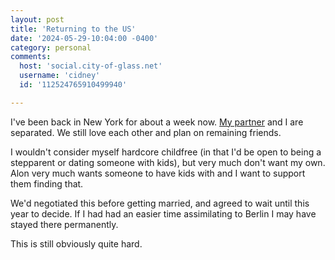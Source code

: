 ```yaml
---
layout: post
title: 'Returning to the US'
date: '2024-05-29-10:04:00 -0400'
category: personal
comments:
  host: 'social.city-of-glass.net'
  username: 'cidney'
  id: '112524765910499940'

---
```

I've been back in New York for about a week now. [My partner](https://pedestrianobservations.com/) and I are separated. We still love each other and plan on remaining friends.

I wouldn't consider myself hardcore childfree (in that I'd be open to
being a stepparent or dating someone with kids), but very much don't
want my own. Alon very much wants someone to have kids with and I want
to support them finding that.

We'd negotiated this before getting married, and agreed to wait until
this year to decide. If I had had an easier time assimilating to
Berlin I may have stayed there permanently.

This is still obviously quite hard.